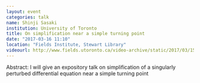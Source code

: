 ```yaml
---
layout: event
categories: talk
name: Shinji Sasaki
institution: University of Toronto
title: On simplification near a simple turning point
date: "2017-03-16 11:10"
location: "Fields Institute, Stewart Library"
videourl: http://www.fields.utoronto.ca/video-archive/static/2017/03/1511-16685/mergedvideo.ogv
---
```

Abstract: I will give an expository talk on simplification of a singularly perturbed differential equation near a simple turning point
